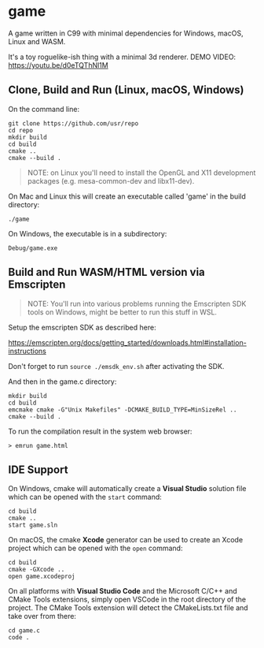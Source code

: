 # game

A game written in C99 with minimal dependencies for Windows, macOS, Linux and WASM.

It's a toy roguelike-ish thing with a minimal 3d renderer.
DEMO VIDEO: https://youtu.be/d0eTQThNl1M

## Clone, Build and Run (Linux, macOS, Windows)

On the command line:

```
git clone https://github.com/usr/repo
cd repo
mkdir build
cd build
cmake ..
cmake --build .
```

> NOTE: on Linux you'll need to install the OpenGL and X11 development packages (e.g. mesa-common-dev and libx11-dev).

On Mac and Linux this will create an executable called 'game'
in the build directory:

```
./game
```

On Windows, the executable is in a subdirectory:

```
Debug/game.exe
```

## Build and Run WASM/HTML version via Emscripten

> NOTE: You'll run into various problems running the Emscripten SDK tools on Windows, might be better to run this stuff in WSL.

Setup the emscripten SDK as described here:

https://emscripten.org/docs/getting_started/downloads.html#installation-instructions

Don't forget to run ```source ./emsdk_env.sh``` after activating the SDK.

And then in the game.c directory:

```
mkdir build
cd build
emcmake cmake -G"Unix Makefiles" -DCMAKE_BUILD_TYPE=MinSizeRel ..
cmake --build .
```

To run the compilation result in the system web browser:

```
> emrun game.html
```

## IDE Support

On Windows, cmake will automatically create a **Visual Studio** solution file which can be opened with the ```start``` command:
```
cd build
cmake ..
start game.sln
```

On macOS, the cmake **Xcode** generator can be used to create an
Xcode project which can be opened with the ```open``` command:
```
cd build
cmake -GXcode ..
open game.xcodeproj
```

On all platforms with **Visual Studio Code** and the Microsoft C/C++ and
CMake Tools extensions, simply open VSCode in the root directory of the
project. The CMake Tools extension will detect the CMakeLists.txt file and
take over from there:
```
cd game.c
code .
```
